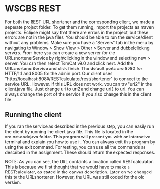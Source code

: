 # WSCBS REST
For both the REST URL shortener and the corresponding client, we made a seperate project folder. To get them running, import the projects as maven projects. Eclipse might say that there are errors in the project, but these errors are not in the java files. You should be able to run the service/client without any problems. Make sure you have a "Servers" tab in the menu by navigating to  Window > Show View > Other > Server and dubbelclicking servers. From here you can create a new server for the URLshortenerService by rightclicking in the window and selecting new > server. You can then select TomCat v9.0 and click next. Add the URLshortenerService and click finish. The default ports are 8080 for HTTP/1.1 and 8005 for the admin port. Our client uses "http://localhost:8080/RESTcalculator/rest/shortener" to connect to the service URL. However, if this URL does not work, you can try "uri2" in the client.java file. Just change uri to uri2 and change uri2 to uri. You can always change the port of the service if you also change this in the client file. 

## Running the client ##
If you ran the service as described in the previous step, you can easily run the client by running the client.java file. This file is located in the src.net.codejava folder. This program will present you with an interactive terminal and explain you how to use it. You can always exit this program by using the exit command. For testing, you can use all the commands as described in the assignment. These should return the expected responses. 

NOTE:
As you can see, the URL containts a location called RESTcalculator. This is because we first thought that we would have to make a RESTcalculator, as stated in the canvas description. Later on we changed this to the URLshortener. However, the URL was still coded for the old version.
